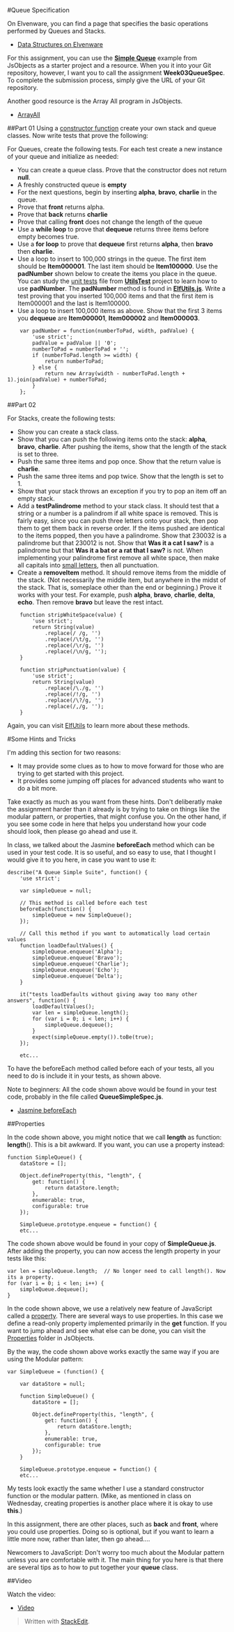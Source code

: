 #Queue Specification

On Elvenware, you can find a page that specifies the basic operations performed by Queues and Stacks.

- [Data Structures on Elvenware][DataStructures]

For this assignment, you can use the [**Simple Queue**][SimpleQueue] example from JsObjects as a starter project and a resource. When you it into your Git repository, however, I want you to call the assignment **Week03QueueSpec**. To complete the submission process, simply give the URL of your Git repository.

Another good resource is the Array All program in JsObjects.

- [ArrayAll](https://github.com/charliecalvert/JsObjects/tree/master/JavaScript/Syntax/ArrayAll)

##Part 01
Using a [constructor function][ConstructorFunction] create your own stack and queue classes. Now write tests that prove the following:

For Queues, create the following tests. For each test create a new instance of your queue and initialize as needed: 

- You can create a queue class. Prove that the constructor does not return **null**.
- A freshly constructed queue is **empty**
- For the next questions, begin by inserting **alpha**, **bravo**, **charlie** in the queue. 
- Prove that **front** returns alpha.
- Prove that **back** returns **charlie**
- Prove that calling **front** does not change the length of the queue
- Use a **while loop** to prove that **dequeue** returns three items before empty becomes true. 
- Use a **for loop** to prove that **dequeue** first returns **alpha**, then **bravo** then **charlie**.
- Use a loop to insert to 100,000 strings in the queue. The first item should be **Item000001**. The last item should be **Item100000**. Use the **padNumber** shown below to create the items you place in the queue. You can study the [unit tests][UnitTest] file from [**UtilsTest**][UtilsTest] project to learn how to use **padNumber**. The **padNumber** method is found in [**ElfUtils.js**][ElfUtils]. Write a test proving that you inserted 100,000 items and that the first item is Item000001 and the last is Item100000.
- Use a loop to insert 100,000 items as above. Show that the first 3 items you **dequeue** are **Item000001**, **Item000002** and **Item000003**.


```
    var padNumber = function(numberToPad, width, padValue) {
    	'use strict';
    	padValue = padValue || '0';
    	numberToPad = numberToPad + '';
    	if (numberToPad.length >= width) {
    		return numberToPad;
    	} else {
    		return new Array(width - numberToPad.length + 1).join(padValue) + numberToPad;
    	}
    };
```

##Part 02

For Stacks, create the following tests:

- Show you can create a stack class.
- Show that you can push the following items onto the stack: **alpha**, **bravo**, **charlie**. After pushing the items, show that the length of the stack is set to three.
- Push the same three items and pop once. Show that the return value is **charlie**.
- Push the same three items and pop twice. Show that the length is set to 1.
- Show that your stack throws an exception if you try to pop an item off an empty stack.
- Add a **testPalindrome** method to your stack class. It should test that a string or a number is a palindrom if all white space is removed. This is fairly easy, since you can push three letters onto your stack, then pop them to get them back in reverse order. If the items pushed are identical to the items popped, then you have a palindrome. Show that 230032 is a palindrome but that 230012 is not. Show that **Was it a cat I saw?** is a palindrome but that **Was it a bat or a rat that I saw?** is not. When implementing your palindrome first remove all white space, then make all capitals into [small letters][small], then all punctuation.
- Create a **removeItem** method. It should remove items from the middle of the stack. (Not necessarily the middle item, but anywhere in the midst of the stack. That is, someplace other than the end or beginning.) Prove it works with your test. For example, push **alpha**, **bravo**, **charlie**, **delta**, **echo**. Then remove **bravo** but leave the rest intact.

```
    function stripWhiteSpace(value) {
    	'use strict';
        return String(value)
        	.replace(/ /g, '')
        	.replace(/\t/g, '')
        	.replace(/\r/g, '')
        	.replace(/\n/g, '');	
    }
    
    function stripPunctuation(value) {
    	'use strict';
        return String(value)
        	.replace(/\./g, '')
        	.replace(/!/g, '')
        	.replace(/\?/g, '')
        	.replace(/,/g, '');	
    }
```
Again, you can visit [ElfUtils][ElfUtils] to learn more about these methods.

[SimpleQueue]: https://github.com/charliecalvert/JsObjects/tree/master/JavaScript/Design/SimpleQueue
[DataStructures]: http://www.elvenware.com/charlie/development/web/JavaScript/DataStructures.html
[ElfUtils]: https://github.com/charliecalvert/JsObjects/blob/master/JavaScript/UnitTests/UtilsTests/ElfUtils.js
[UtilsTest]: https://github.com/charliecalvert/JsObjects/tree/master/JavaScript/UnitTests/UtilsTests
[UnitTest]: https://github.com/charliecalvert/JsObjects/blob/master/JavaScript/UnitTests/UtilsTests/tests/test.js 
[small]: https://developer.mozilla.org/en-US/docs/Web/JavaScript/Reference/Global_Objects/String/toLowerCase
[ConstructorFunction]: https://developer.mozilla.org/en-US/docs/Web/JavaScript/Guide/Working_with_Objects#Using_a_constructor_function

#Some Hints and Tricks

I'm adding this section for two reasons:

- It may provide some clues as to how to move forward for those who are trying to get started with this project.
- It provides some jumping off places for advanced students who want to do a bit more. 

Take exactly as much as you want from these hints. Don't deliberatly make the assignment harder than it already is by trying to take on things like the modular pattern, or properties, that might confuse you. On the other hand, if you see some code in here that helps you understand how your code should look, then please go ahead and use it.

In class, we talked about the Jasmine **beforeEach** method which can be used in your test code. It is so useful, and so easy to use, that I thought I would give it to you here, in case you want to use it:

    describe("A Queue Simple Suite", function() {
    	'use strict';
    	
    	var simpleQueue = null;
    	
    	// This method is called before each test
        beforeEach(function() {
    		simpleQueue = new SimpleQueue();
    	});
    
        // Call this method if you want to automatically load certain values
    	function loadDefaultValues() {
    		simpleQueue.enqueue('Alpha');
    		simpleQueue.enqueue('Bravo');
    		simpleQueue.enqueue('Charlie');
    		simpleQueue.enqueue('Echo');
    		simpleQueue.enqueue('Delta');
    	}
        
        it("tests loadDefaults without giving away too many other answers", function() {
    		loadDefaultValues();
    		var len = simpleQueue.length();
    		for (var i = 0; i < len; i++) {
    			simpleQueue.dequeue();
    		}
    		expect(simpleQueue.empty()).toBe(true);
    	});
    	
    	etc...
    	
To have the beforeEach method called before each of your tests, all you need to do is include it in your tests, as shown above. 

Note to beginners: All the code shown above would be found in your test code, probably in the file called **QueueSimpleSpec.js**.

- [Jasmine beforeEach](https://github.com/pivotal/jasmine/wiki/Before-and-After)

##Properties

In the code shown above, you might notice that we call **length** as function: **length**(). This is a bit awkward. If you want, you can use a property instead:

    function SimpleQueue() {
		dataStore = [];
		
		Object.defineProperty(this, "length", {
	        get: function() {
	            return dataStore.length;
	        },
	        enumerable: true,
	        configurable: true
	    });
	    
    	SimpleQueue.prototype.enqueue = function() {
        etc...

The code shown above would be found in your copy of **SimpleQueue.js**. After adding the property, you can now access the length property in your tests like this:

	var len = simpleQueue.length;  // No longer need to call length(). Now its a property.
    for (var i = 0; i < len; i++) {
    	simpleQueue.dequeue();
    }

In the code shown above, we use a relatively new feature of JavaScript called a [property][defprop]. There are several ways to use properties. In this case we define a read-only property implemented primarily in the **get** function. If you want to jump ahead and see what else can be done, you can visit the [Properties][props] folder in JsObjects.

[props]: https://github.com/charliecalvert/JsObjects/tree/master/JavaScript/Properties
[defprop]: https://developer.mozilla.org/en-US/docs/Web/JavaScript/Reference/Global_Objects/Object/defineProperty

By the way, the code shown above works exactly the same way if you are using the Modular pattern:

    var SimpleQueue = (function() {
    	
    	var dataStore = null;
    	
    	function SimpleQueue() {
    		dataStore = [];
    		
    		Object.defineProperty(this, "length", {
    	        get: function() {
    	            return dataStore.length;
    	        },
    	        enumerable: true,
    	        configurable: true
    	    });
    	}
    
    	SimpleQueue.prototype.enqueue = function() {
        etc...
	  
My tests look exactly the same whether I use a standard constructor function or the modular pattern. (Mike, as mentioned in class on Wednesday, creating properties is another place where it is okay to use **this**.)

In this assignment, there are other places, such as **back** and **front**, where you could use properties. Doing so is optional, but if you want to learn a little more now, rather than later, then go ahead....

Newcomers to JavaScript: Don't worry too much about the Modular pattern unless you are comfortable with it. The main thing for you here is that there are several tips as to how to put together your **queue** class.

##Video

Watch the video:

- [Video](http://youtu.be/iwUwiQr-HIo)

> Written with [StackEdit](https://stackedit.io/).